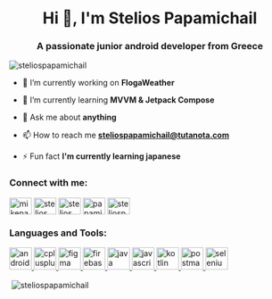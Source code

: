 <h1 align="center">Hi 👋, I'm Stelios Papamichail</h1>
<h3 align="center">A passionate junior android developer from Greece</h3>

<p align="left"> <img src="https://komarev.com/ghpvc/?username=steliospapamichail&label=Profile%20views&color=0e75b6&style=flat" alt="steliospapamichail" /> </p>

- 🔭 I’m currently working on **FlogaWeather**

- 🌱 I’m currently learning **MVVM & Jetpack Compose**

- 💬 Ask me about **anything**

- 📫 How to reach me **steliospapamichail@tutanota.com**

- ⚡ Fun fact **I'm currently learning japanese**

<h3 align="left">Connect with me:</h3>
<p align="left">
<a href="https://twitter.com/mikepapamichail" target="blank"><img align="center" src="https://cdn.jsdelivr.net/npm/simple-icons@3.0.1/icons/twitter.svg" alt="mikepapamichail" height="30" width="40" /></a>
<a href="https://linkedin.com/in/stelios papamichail" target="blank"><img align="center" src="https://cdn.jsdelivr.net/npm/simple-icons@3.0.1/icons/linkedin.svg" alt="stelios papamichail" height="30" width="40" /></a>
<a href="https://stackoverflow.com/users/stelios papamichail" target="blank"><img align="center" src="https://cdn.jsdelivr.net/npm/simple-icons@3.0.1/icons/stackoverflow.svg" alt="stelios papamichail" height="30" width="40" /></a>
<a href="https://instagram.com/papamichail_stelios" target="blank"><img align="center" src="https://cdn.jsdelivr.net/npm/simple-icons@3.0.1/icons/instagram.svg" alt="papamichail_stelios" height="30" width="40" /></a>
<a href="https://www.leetcode.com/steliospapamichail" target="blank"><img align="center" src="https://cdn.jsdelivr.net/npm/simple-icons@3.0.1/icons/leetcode.svg" alt="steliospapamichail" height="30" width="40" /></a>
</p>

<h3 align="left">Languages and Tools:</h3>
<p align="left"> <a href="https://developer.android.com" target="_blank"> <img src="https://devicons.github.io/devicon/devicon.git/icons/android/android-original-wordmark.svg" alt="android" width="40" height="40"/> </a> <a href="https://www.w3schools.com/cpp/" target="_blank"> <img src="https://devicons.github.io/devicon/devicon.git/icons/cplusplus/cplusplus-original.svg" alt="cplusplus" width="40" height="40"/> </a> <a href="https://www.figma.com/" target="_blank"> <img src="https://www.vectorlogo.zone/logos/figma/figma-icon.svg" alt="figma" width="40" height="40"/> </a> <a href="https://firebase.google.com/" target="_blank"> <img src="https://www.vectorlogo.zone/logos/firebase/firebase-icon.svg" alt="firebase" width="40" height="40"/> </a> <a href="https://www.java.com" target="_blank"> <img src="https://devicons.github.io/devicon/devicon.git/icons/java/java-original-wordmark.svg" alt="java" width="40" height="40"/> </a> <a href="https://developer.mozilla.org/en-US/docs/Web/JavaScript" target="_blank"> <img src="https://devicons.github.io/devicon/devicon.git/icons/javascript/javascript-original.svg" alt="javascript" width="40" height="40"/> </a> <a href="https://kotlinlang.org" target="_blank"> <img src="https://www.vectorlogo.zone/logos/kotlinlang/kotlinlang-icon.svg" alt="kotlin" width="40" height="40"/> </a> <a href="https://postman.com" target="_blank"> <img src="https://www.vectorlogo.zone/logos/getpostman/getpostman-icon.svg" alt="postman" width="40" height="40"/> </a> <a href="https://www.selenium.dev" target="_blank"> <img src="https://raw.githubusercontent.com/detain/svg-logos/780f25886640cef088af994181646db2f6b1a3f8/svg/selenium-logo.svg" alt="selenium" width="40" height="40"/> </a> </p>

<p>&nbsp;<img align="center" src="https://github-readme-stats.vercel.app/api?username=steliospapamichail&show_icons=true&locale=en" alt="steliospapamichail" /></p>
